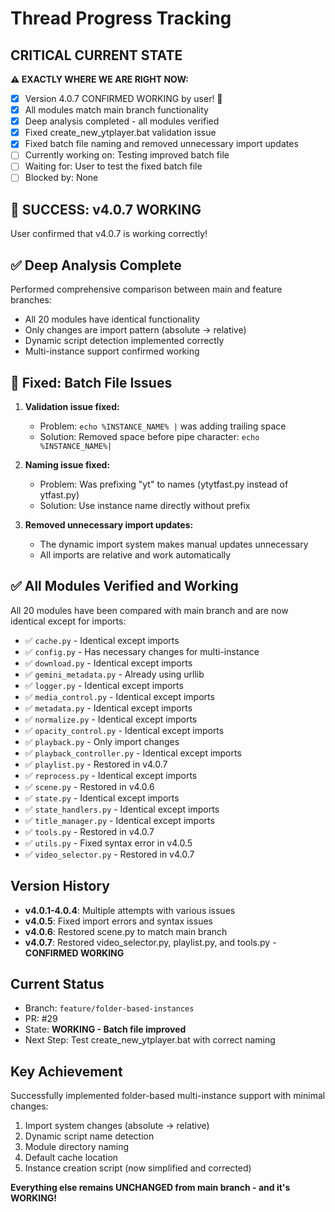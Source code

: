# Thread Progress Tracking

## CRITICAL CURRENT STATE
**⚠️ EXACTLY WHERE WE ARE RIGHT NOW:**
- [x] Version 4.0.7 CONFIRMED WORKING by user! 🎉
- [x] All modules match main branch functionality
- [x] Deep analysis completed - all modules verified
- [x] Fixed create_new_ytplayer.bat validation issue
- [x] Fixed batch file naming and removed unnecessary import updates
- [ ] Currently working on: Testing improved batch file
- [ ] Waiting for: User to test the fixed batch file
- [ ] Blocked by: None

## 🎉 SUCCESS: v4.0.7 WORKING
User confirmed that v4.0.7 is working correctly!

## ✅ Deep Analysis Complete
Performed comprehensive comparison between main and feature branches:
- All 20 modules have identical functionality
- Only changes are import pattern (absolute → relative)
- Dynamic script detection implemented correctly
- Multi-instance support confirmed working

## 🔧 Fixed: Batch File Issues
1. **Validation issue fixed:**
   - Problem: `echo %INSTANCE_NAME% |` was adding trailing space
   - Solution: Removed space before pipe character: `echo %INSTANCE_NAME%|`

2. **Naming issue fixed:**
   - Problem: Was prefixing "yt" to names (ytytfast.py instead of ytfast.py)
   - Solution: Use instance name directly without prefix
   
3. **Removed unnecessary import updates:**
   - The dynamic import system makes manual updates unnecessary
   - All imports are relative and work automatically

## ✅ All Modules Verified and Working
All 20 modules have been compared with main branch and are now identical except for imports:
- ✅ `cache.py` - Identical except imports
- ✅ `config.py` - Has necessary changes for multi-instance
- ✅ `download.py` - Identical except imports
- ✅ `gemini_metadata.py` - Already using urllib
- ✅ `logger.py` - Identical except imports
- ✅ `media_control.py` - Identical except imports
- ✅ `metadata.py` - Identical except imports
- ✅ `normalize.py` - Identical except imports
- ✅ `opacity_control.py` - Identical except imports
- ✅ `playback.py` - Only import changes
- ✅ `playback_controller.py` - Identical except imports
- ✅ `playlist.py` - Restored in v4.0.7
- ✅ `reprocess.py` - Identical except imports
- ✅ `scene.py` - Restored in v4.0.6
- ✅ `state.py` - Identical except imports
- ✅ `state_handlers.py` - Identical except imports
- ✅ `title_manager.py` - Identical except imports
- ✅ `tools.py` - Restored in v4.0.7
- ✅ `utils.py` - Fixed syntax error in v4.0.5
- ✅ `video_selector.py` - Restored in v4.0.7

## Version History
- **v4.0.1-4.0.4**: Multiple attempts with various issues
- **v4.0.5**: Fixed import errors and syntax issues
- **v4.0.6**: Restored scene.py to match main branch
- **v4.0.7**: Restored video_selector.py, playlist.py, and tools.py - **CONFIRMED WORKING**

## Current Status
- Branch: `feature/folder-based-instances`
- PR: #29
- State: **WORKING - Batch file improved**
- Next Step: Test create_new_ytplayer.bat with correct naming

## Key Achievement
Successfully implemented folder-based multi-instance support with minimal changes:
1. Import system changes (absolute → relative)
2. Dynamic script name detection
3. Module directory naming
4. Default cache location
5. Instance creation script (now simplified and corrected)

**Everything else remains UNCHANGED from main branch - and it's WORKING!**
